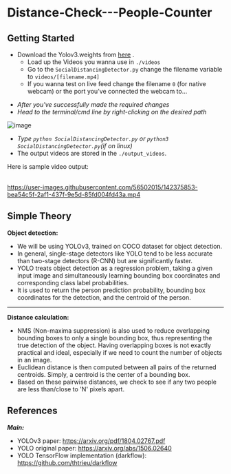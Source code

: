 # Distance-Check---People-Counter

## Getting Started
- Download the Yolov3.weights from [here](https://drive.google.com/drive/u/0/folders/1PfDMFh95obu40N-8tLk-EAF7x847EnnM) .
  - Load up the Videos you wanna use in `./videos`
  - Go to the `SocialDistancingDetector.py`  change the filename variable to `videos/[filename.mp4]`
  - If you wanna test on live feed change the filename `0` (for native webcam) or the port you've connected the webcam to...
+ *After you've successfully made the required changes*
+ *Head to the terminal/cmd line by right-clicking on the desired path* 

![image](https://user-images.githubusercontent.com/56502015/142374819-2605b52f-d699-46a0-8605-69519125d794.png) 
+ *Type `python SocialDistancingDetector.py` or `python3 SocialDistancingDetector.py`(if on linux)*
+ The output videos are stored in the `./output_videos`.


Here is sample video output:<br><br>

https://user-images.githubusercontent.com/56502015/142375853-bea54c5f-2af1-437f-9e5d-85fd004fd43a.mp4

## Simple Theory
**Object detection:**
- We will be using YOLOv3, trained on COCO dataset for object detection.
- In general, single-stage detectors like YOLO tend to be less accurate than two-stage detectors (R-CNN) but are significantly faster.
- YOLO treats object detection as a regression problem, taking a given input image and simultaneously learning bounding box coordinates and corresponding class label probabilities.
- It is used to return the person prediction probability, bounding box coordinates for the detection, and the centroid of the person.

---
**Distance calculation:**
- NMS (Non-maxima suppression) is also used to reduce overlapping bounding boxes to only a single bounding box, thus representing the true detection of the object. Having overlapping boxes is not exactly practical and ideal, especially if we need to count the number of objects in an image.
- Euclidean distance is then computed between all pairs of the returned centroids. Simply, a centroid is the center of a bounding box.
- Based on these pairwise distances, we check to see if any two people are less than/close to 'N' pixels apart.

## References
***Main:***
- YOLOv3 paper: https://arxiv.org/pdf/1804.02767.pdf
- YOLO original paper: https://arxiv.org/abs/1506.02640
- YOLO TensorFlow implementation (darkflow): https://github.com/thtrieu/darkflow
